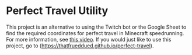 # Perfect Travel Utility

This project is an alternative to using the Twitch bot or the Google Sheet to find the required coordinates for perfect travel in Minecraft speedrunning. For more information, see [this video](https://youtu.be/YpV7I9X-Jso). If you would just like to use this project, go to (https://thatfrueddued.github.io/perfect-travel).